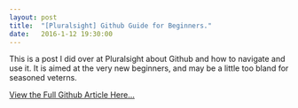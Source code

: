 ```yaml
---
layout: post
title:  "[Pluralsight] Github Guide for Beginners."
date:   2016-1-12 19:30:00
---
```


This is a post I did over at Pluralsight about Github and how to navigate and use it. It is aimed at the very new beginners, and may be a little too bland for seasoned veterns.

[View the Full Github Article Here...](http://blog.pluralsight.com/github-tutorial)
